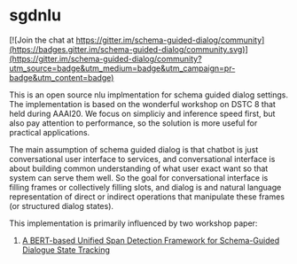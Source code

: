 # sgdnlu

[![Join the chat at https://gitter.im/schema-guided-dialog/community](https://badges.gitter.im/schema-guided-dialog/community.svg)](https://gitter.im/schema-guided-dialog/community?utm_source=badge&utm_medium=badge&utm_campaign=pr-badge&utm_content=badge)

This is an open source nlu implmentation for schema guided dialog settings. The implementation is based on the wonderful workshop on DSTC 8 that held during AAAI20. We focus on simpliciy and inference speed first, but also pay attention to performance, so the solution is more useful for practical applications. 

The main assumption of schema guided dialog is that chatbot is just conversational user interface to services, and conversational interface is about building common understanding of what user exact want so that system can serve them well. So the goal for conversational interface is filling frames or collectively filling slots, and dialog is and natural language representation of direct or indirect operations that manipulate these frames (or structured dialog states).  

This implementation is primarily influenced by two workshop paper:
1. [A BERT-based Unified Span Detection Framework for Schema-Guided Dialogue State Tracking](https://drive.google.com/file/d/1PRPx3lfJTtX-V23uTFOIPdB0LhQDBFq5/view)
